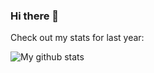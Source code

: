 ### Hi there 👋

Check out my stats for last year:

![My github stats](https://github-readme-stats.vercel.app/api?username=anuveyatsu&count_private=true&show_icons=true&hide=stars&theme=graywhite)

<!--
**anuveyatsu/anuveyatsu** is a ✨ _special_ ✨ repository because its `README.md` (this file) appears on your GitHub profile.

Here are some ideas to get you started:

- 🔭 I’m currently working on ...
- 🌱 I’m currently learning ...
- 👯 I’m looking to collaborate on ...
- 🤔 I’m looking for help with ...
- 💬 Ask me about ...
- 📫 How to reach me: ...
- 😄 Pronouns: ...
- ⚡ Fun fact: ...
-->
